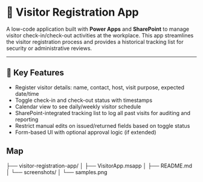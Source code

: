 
# 🛂 **Visitor Registration App**

A low-code application built with **Power Apps** and **SharePoint** to manage visitor check-in/check-out activities at the workplace. This app streamlines the visitor registration process and provides a historical tracking list for security or administrative reviews.

---

## 📌 Key Features

-  Register visitor details: name, contact, host, visit purpose, expected date/time
-  Toggle check-in and check-out status with timestamps
-  Calendar view to see daily/weekly visitor schedule
-  SharePoint-integrated tracking list to log all past visits for auditing and reporting
-  Restrict manual edits on issued/returned fields based on toggle status
-  Form-based UI with optional approval logic (if extended)
## Map
├── visitor-registration-app/
│   ├── VisitorApp.msapp
│   ├── README.md
│   └── screenshots/
│       └── samples.png
